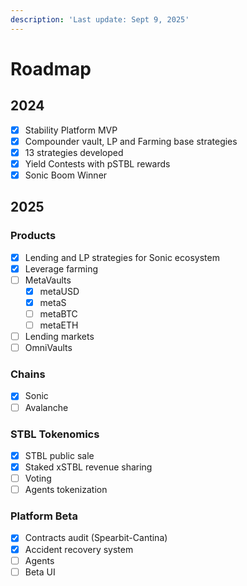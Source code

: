 ```yaml
---
description: 'Last update: Sept 9, 2025'
---
```


# Roadmap

## 2024

* [x] Stability Platform MVP
* [x] Compounder vault, LP and Farming base strategies
* [x] 13 strategies developed
* [x] Yield Contests with pSTBL rewards
* [x] Sonic Boom Winner

## 2025

### Products

* [x] Lending and LP strategies for Sonic ecosystem
* [x] Leverage farming
* [ ] MetaVaults
  * [x] metaUSD
  * [x] metaS
  * [ ] metaBTC
  * [ ] metaETH
* [ ] Lending markets
* [ ] OmniVaults

### Chains

* [x] Sonic
* [ ] Avalanche

### STBL Tokenomics

* [x] STBL public sale
* [x] Staked xSTBL revenue sharing
* [ ] Voting
* [ ] Agents tokenization

### Platform Beta

* [x] Contracts audit (Spearbit-Cantina)
* [x] Accident recovery system
* [ ] Agents
* [ ] Beta UI
